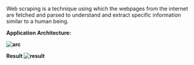 Web scraping is a technique using which the webpages from the internet are fetched and parsed
to understand and extract specific information similar to a human being.

<b>Application Architecture:

![arc](https://user-images.githubusercontent.com/33252532/82927610-96b03180-9f9e-11ea-8657-16ca60fd8b93.jpg)

<b>Result
![result](https://user-images.githubusercontent.com/33252532/82927849-f3135100-9f9e-11ea-90f0-f148f9280baa.png)

